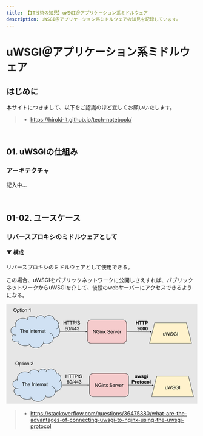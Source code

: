 ```yaml
---
title: 【IT技術の知見】uWSGI＠アプリケーション系ミドルウェア
description: uWSGI＠アプリケーション系ミドルウェアの知見を記録しています。
---
```


# uWSGI＠アプリケーション系ミドルウェア

## はじめに

本サイトにつきまして、以下をご認識のほど宜しくお願いいたします。

> - https://hiroki-it.github.io/tech-notebook/

<br>

## 01. uWSGIの仕組み

### アーキテクチャ

記入中...

<br>

## 01-02. ユースケース

### リバースプロキシのミドルウェアとして

#### ▼ 構成

リバースプロキシのミドルウェアとして使用できる。

この場合、uWSGIをパブリックネットワークに公開しさえすれば、パブリックネットワークからuWSGIを介して、後段のwebサーバーにアクセスできるようになる。

![uwsgi](https://raw.githubusercontent.com/hiroki-it/tech-notebook-images/master/images/uwsgi.png)

> - https://stackoverflow.com/questions/36475380/what-are-the-advantages-of-connecting-uwsgi-to-nginx-using-the-uwsgi-protocol

<br>
